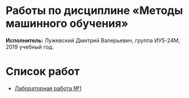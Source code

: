 # Работы по дисциплине «Методы машинного обучения»
**Исполнитель:** Лужевский Дмитрий Валерьевич, группа ИУ5-24М, 2019&nbsp;учебный год.
# Список работ 
- [Лабораторная работа №1](https://github.com/Luzhevsky/machine_learning/tree/master/laba1)
